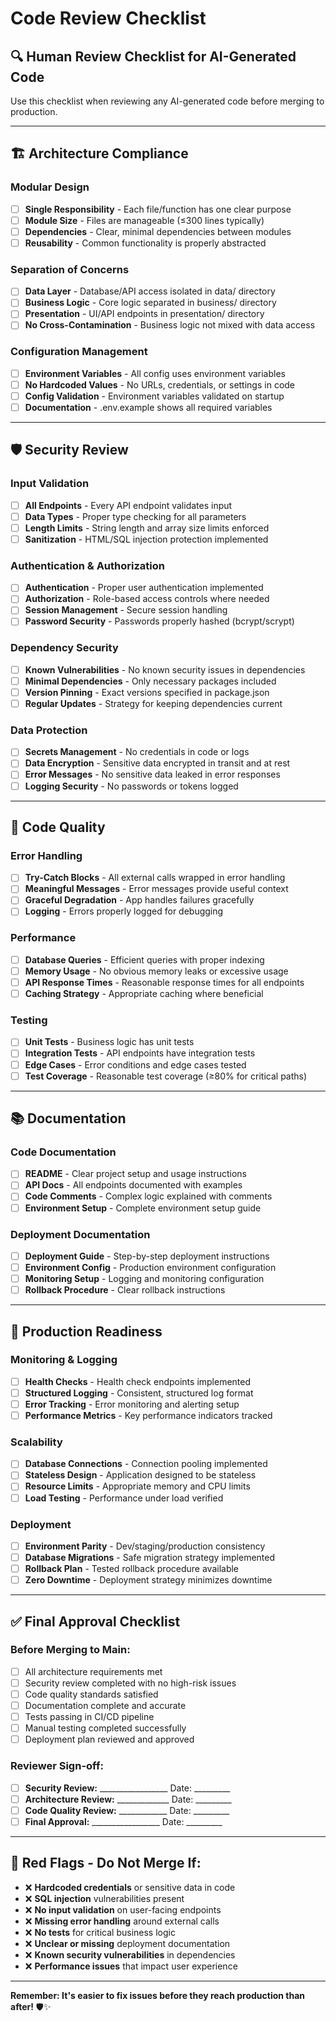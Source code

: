 # Code Review Checklist

## 🔍 Human Review Checklist for AI-Generated Code

Use this checklist when reviewing any AI-generated code before merging to production.

---

## 🏗️ Architecture Compliance

### **Modular Design**
- [ ] **Single Responsibility** - Each file/function has one clear purpose
- [ ] **Module Size** - Files are manageable (≤300 lines typically)
- [ ] **Dependencies** - Clear, minimal dependencies between modules
- [ ] **Reusability** - Common functionality is properly abstracted

### **Separation of Concerns**
- [ ] **Data Layer** - Database/API access isolated in data/ directory
- [ ] **Business Logic** - Core logic separated in business/ directory  
- [ ] **Presentation** - UI/API endpoints in presentation/ directory
- [ ] **No Cross-Contamination** - Business logic not mixed with data access

### **Configuration Management**
- [ ] **Environment Variables** - All config uses environment variables
- [ ] **No Hardcoded Values** - No URLs, credentials, or settings in code
- [ ] **Config Validation** - Environment variables validated on startup
- [ ] **Documentation** - .env.example shows all required variables

---

## 🛡️ Security Review

### **Input Validation**
- [ ] **All Endpoints** - Every API endpoint validates input
- [ ] **Data Types** - Proper type checking for all parameters
- [ ] **Length Limits** - String length and array size limits enforced
- [ ] **Sanitization** - HTML/SQL injection protection implemented

### **Authentication & Authorization**
- [ ] **Authentication** - Proper user authentication implemented
- [ ] **Authorization** - Role-based access controls where needed
- [ ] **Session Management** - Secure session handling
- [ ] **Password Security** - Passwords properly hashed (bcrypt/scrypt)

### **Dependency Security**
- [ ] **Known Vulnerabilities** - No known security issues in dependencies
- [ ] **Minimal Dependencies** - Only necessary packages included
- [ ] **Version Pinning** - Exact versions specified in package.json
- [ ] **Regular Updates** - Strategy for keeping dependencies current

### **Data Protection**
- [ ] **Secrets Management** - No credentials in code or logs
- [ ] **Data Encryption** - Sensitive data encrypted in transit and at rest
- [ ] **Error Messages** - No sensitive data leaked in error responses
- [ ] **Logging Security** - No passwords or tokens logged

---

## 🔧 Code Quality

### **Error Handling**
- [ ] **Try-Catch Blocks** - All external calls wrapped in error handling
- [ ] **Meaningful Messages** - Error messages provide useful context
- [ ] **Graceful Degradation** - App handles failures gracefully
- [ ] **Logging** - Errors properly logged for debugging

### **Performance**
- [ ] **Database Queries** - Efficient queries with proper indexing
- [ ] **Memory Usage** - No obvious memory leaks or excessive usage
- [ ] **API Response Times** - Reasonable response times for all endpoints
- [ ] **Caching Strategy** - Appropriate caching where beneficial

### **Testing**
- [ ] **Unit Tests** - Business logic has unit tests
- [ ] **Integration Tests** - API endpoints have integration tests
- [ ] **Edge Cases** - Error conditions and edge cases tested
- [ ] **Test Coverage** - Reasonable test coverage (≥80% for critical paths)

---

## 📚 Documentation

### **Code Documentation**
- [ ] **README** - Clear project setup and usage instructions
- [ ] **API Docs** - All endpoints documented with examples
- [ ] **Code Comments** - Complex logic explained with comments
- [ ] **Environment Setup** - Complete environment setup guide

### **Deployment Documentation**
- [ ] **Deployment Guide** - Step-by-step deployment instructions
- [ ] **Environment Config** - Production environment configuration
- [ ] **Monitoring Setup** - Logging and monitoring configuration
- [ ] **Rollback Procedure** - Clear rollback instructions

---

## 🚀 Production Readiness

### **Monitoring & Logging**
- [ ] **Health Checks** - Health check endpoints implemented
- [ ] **Structured Logging** - Consistent, structured log format
- [ ] **Error Tracking** - Error monitoring and alerting setup
- [ ] **Performance Metrics** - Key performance indicators tracked

### **Scalability**
- [ ] **Database Connections** - Connection pooling implemented
- [ ] **Stateless Design** - Application designed to be stateless
- [ ] **Resource Limits** - Appropriate memory and CPU limits
- [ ] **Load Testing** - Performance under load verified

### **Deployment**
- [ ] **Environment Parity** - Dev/staging/production consistency
- [ ] **Database Migrations** - Safe migration strategy implemented
- [ ] **Rollback Plan** - Tested rollback procedure available
- [ ] **Zero Downtime** - Deployment strategy minimizes downtime

---

## ✅ Final Approval Checklist

### **Before Merging to Main:**
- [ ] All architecture requirements met
- [ ] Security review completed with no high-risk issues
- [ ] Code quality standards satisfied
- [ ] Documentation complete and accurate
- [ ] Tests passing in CI/CD pipeline
- [ ] Manual testing completed successfully
- [ ] Deployment plan reviewed and approved

### **Reviewer Sign-off:**
- [ ] **Security Review:** _________________ Date: _________
- [ ] **Architecture Review:** _____________ Date: _________
- [ ] **Code Quality Review:** ____________ Date: _________
- [ ] **Final Approval:** _________________ Date: _________

---

## 🚨 Red Flags - Do Not Merge If:

- ❌ **Hardcoded credentials** or sensitive data in code
- ❌ **SQL injection** vulnerabilities present
- ❌ **No input validation** on user-facing endpoints
- ❌ **Missing error handling** around external calls
- ❌ **No tests** for critical business logic
- ❌ **Unclear or missing** deployment documentation
- ❌ **Known security vulnerabilities** in dependencies
- ❌ **Performance issues** that impact user experience

---

**Remember: It's easier to fix issues before they reach production than after!** 🛡️✨
